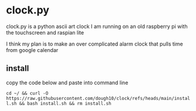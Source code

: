 # clock.py

clock.py is a python ascii art clock I am running on an old raspberry pi with the touchscreen and raspian lite

I think my plan is to make an over complicated alarm clock that pulls time from google calendar

## install

copy the code below and paste into command line

`cd ~/ && curl -O https://raw.githubusercontent.com/dough10/clock/refs/heads/main/install.sh && bash install.sh && rm install.sh`
